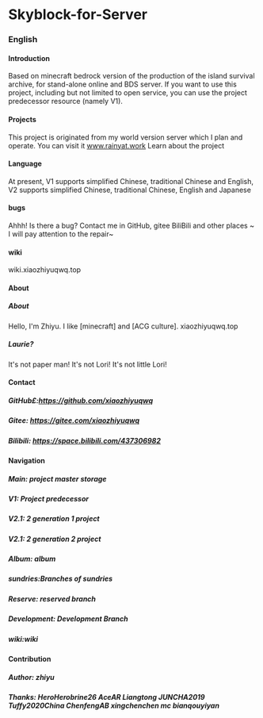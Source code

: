 # Skyblock-for-Server

### English

#### Introduction
Based on minecraft bedrock version of the production of the island survival archive, for stand-alone online and BDS server. If you want to use this project, including but not limited to open service, you can use the project predecessor resource (namely V1).

#### Projects
This project is originated from my world version server which I plan and operate. You can visit it www.rainyat.work Learn about the project

#### Language
At present, V1 supports simplified Chinese, traditional Chinese and English, V2 supports simplified Chinese, traditional Chinese, English and Japanese

#### bugs
Ahhh! Is there a bug? Contact me in GitHub, gitee BiliBili and other places ~ I will pay attention to the repair~

#### wiki
wiki.xiaozhiyuqwq.top

#### About
##### About
Hello, I'm Zhiyu. I like [minecraft] and [ACG culture].  xiaozhiyuqwq.top
##### Laurie?
It's not paper man! It's not Lori! It's not little Lori!



#### Contact
##### GitHub£:https://github.com/xiaozhiyuqwq
##### Gitee: https://gitee.com/xiaozhiyuqwq
##### Bilibili: https://space.bilibili.com/437306982

#### Navigation
##### Main: project master storage
##### V1: Project predecessor
##### V2.1: 2 generation 1 project
##### V2.1: 2 generation 2 project
##### Album: album
##### sundries:Branches of sundries
##### Reserve: reserved branch
##### Development: Development Branch
##### wiki:wiki

#### Contribution
##### Author: zhiyu
##### Thanks: HeroHerobrine26 AceAR Liangtong JUNCHA2019 Tuffy2020China ChenfengAB xingchenchen mc bianqouyiyan

